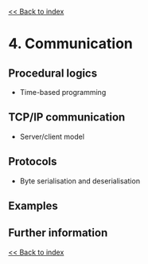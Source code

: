 [<< Back to index](index.md)

# 4. Communication<a id="communication"></a>

## Procedural logics
* Time-based programming

## TCP/IP communication
* Server/client model

## Protocols 
* Byte serialisation and deserialisation


## Examples

## Further information

[<< Back to index](index.md)

